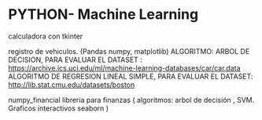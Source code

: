 # PYTHON- Machine Learning 
calculadora con tkinter


registro de vehiculos. (Pandas numpy, matplotlib)
ALGORITMO: ARBOL DE DECISION, PARA EVALUAR EL DATASET : https://archive.ics.uci.edu/ml/machine-learning-databases/car/car.data
ALGORITMO DE REGRESION LINEAL SIMPLE, PARA EVALUAR EL DATASET: http://lib.stat.cmu.edu/datasets/boston


numpy_financial libreria para finanzas ( algoritmos: arbol de decisión , SVM. Graficos interactivos seaborn )
